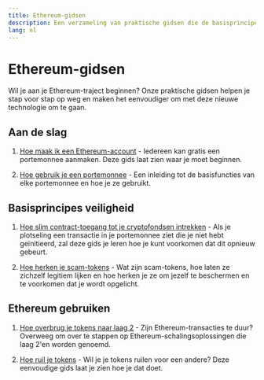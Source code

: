 ```yaml
---
title: Ethereum-gidsen
description: Een verzameling van praktische gidsen die de basisprincipes van het gebruik van Ethereum uitleggen voor beginners.
lang: nl
---
```


# Ethereum-gidsen

Wil je aan je Ethereum-traject beginnen? Onze praktische gidsen helpen je stap voor stap op weg en maken het eenvoudiger om met deze nieuwe technologie om te gaan.

## Aan de slag

1. [Hoe maak ik een Ethereum-account](/guides/how-to-create-an-ethereum-account/) - Iedereen kan gratis een portemonnee aanmaken. Deze gids laat zien waar je moet beginnen.

2. [Hoe gebruik je een portemonnee](/guides/how-to-use-a-wallet/) - Een inleiding tot de basisfuncties van elke portemonnee en hoe je ze gebruikt.

## Basisprincipes veiligheid

1. [Hoe slim contract-toegang tot je cryptofondsen intrekken](/guides/how-to-revoke-token-access/) - Als je plotseling een transactie in je portemonnee ziet die je niet hebt geïnitieerd, zal deze gids je leren hoe je kunt voorkomen dat dit opnieuw gebeurt.

2. [Hoe herken je scam-tokens](/guides/how-to-id-scam-tokens/) - Wat zijn scam-tokens, hoe laten ze zichzelf legitiem lijken en hoe herken je ze om jezelf te beschermen en te voorkomen dat je wordt opgelicht.

## Ethereum gebruiken

1. [Hoe overbrug je tokens naar laag 2](/guides/how-to-use-a-bridge/) - Zijn Ethereum-transacties te duur? Overweeg om over te stappen op Ethereum-schalingsoplossingen die laag 2'en worden genoemd.

2. [Hoe ruil je tokens](/guides/how-to-swap-tokens/) - Wil je je tokens ruilen voor een andere? Deze eenvoudige gids laat je zien hoe je dat doet.
